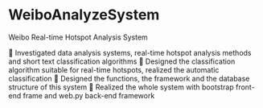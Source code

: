 # WeiboAnalyzeSystem
Weibo Real-time Hotspot Analysis System

	Investigated data analysis systems, real-time hotspot analysis methods and short text classification algorithms
	Designed the classification algorithm suitable for real-time hotspots, realized the automatic classification
	Designed the functions, the framework and the database structure of this system
	Realized the whole system with bootstrap front-end frame and web.py back-end framework

